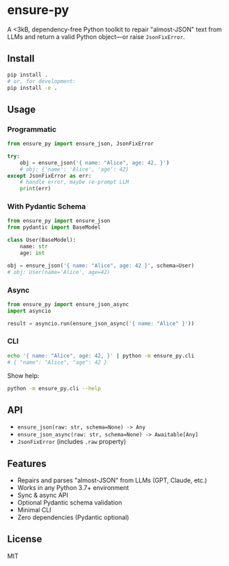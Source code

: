 # ensure-py

A <3kB, dependency-free Python toolkit to repair "almost-JSON" text from LLMs and return a valid Python object—or raise `JsonFixError`.

## Install

```bash
pip install .
# or, for development:
pip install -e .
```

## Usage

### Programmatic

```python
from ensure_py import ensure_json, JsonFixError

try:
    obj = ensure_json('{ name: "Alice", age: 42, }')
    # obj: {'name': 'Alice', 'age': 42}
except JsonFixError as err:
    # handle error, maybe re-prompt LLM
    print(err)
```

### With Pydantic Schema

```python
from ensure_py import ensure_json
from pydantic import BaseModel

class User(BaseModel):
    name: str
    age: int

obj = ensure_json('{ name: "Alice", age: 42 }', schema=User)
# obj: User(name='Alice', age=42)
```

### Async

```python
from ensure_py import ensure_json_async
import asyncio

result = asyncio.run(ensure_json_async('{ name: "Alice" }'))
```

### CLI

```bash
echo '{ name: "Alice", age: 42, }' | python -m ensure_py.cli
# { "name": "Alice", "age": 42 }
```

Show help:

```bash
python -m ensure_py.cli --help
```

## API

- `ensure_json(raw: str, schema=None) -> Any`
- `ensure_json_async(raw: str, schema=None) -> Awaitable[Any]`
- `JsonFixError` (includes `.raw` property)

## Features

- Repairs and parses "almost-JSON" from LLMs (GPT, Claude, etc.)
- Works in any Python 3.7+ environment
- Sync & async API
- Optional Pydantic schema validation
- Minimal CLI
- Zero dependencies (Pydantic optional)

## License

MIT
